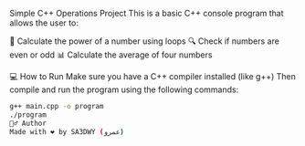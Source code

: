 Simple C++ Operations Project
This is a basic C++ console program that allows the user to:

🔢 Calculate the power of a number using loops
🔍 Check if numbers are even or odd
📊 Calculate the average of four numbers

💻 How to Run
Make sure you have a C++ compiler installed (like g++)
Then compile and run the program using the following commands:

```bash
g++ main.cpp -o program
./program
🙋‍♂️ Author
Made with ❤️ by SA3DWY (عمرو)
